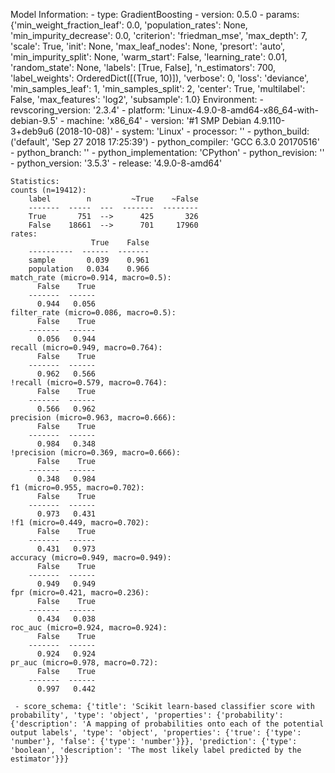 Model Information:
	 - type: GradientBoosting
	 - version: 0.5.0
	 - params: {'min_weight_fraction_leaf': 0.0, 'population_rates': None, 'min_impurity_decrease': 0.0, 'criterion': 'friedman_mse', 'max_depth': 7, 'scale': True, 'init': None, 'max_leaf_nodes': None, 'presort': 'auto', 'min_impurity_split': None, 'warm_start': False, 'learning_rate': 0.01, 'random_state': None, 'labels': [True, False], 'n_estimators': 700, 'label_weights': OrderedDict([(True, 10)]), 'verbose': 0, 'loss': 'deviance', 'min_samples_leaf': 1, 'min_samples_split': 2, 'center': True, 'multilabel': False, 'max_features': 'log2', 'subsample': 1.0}
	Environment:
	 - revscoring_version: '2.3.4'
	 - platform: 'Linux-4.9.0-8-amd64-x86_64-with-debian-9.5'
	 - machine: 'x86_64'
	 - version: '#1 SMP Debian 4.9.110-3+deb9u6 (2018-10-08)'
	 - system: 'Linux'
	 - processor: ''
	 - python_build: ('default', 'Sep 27 2018 17:25:39')
	 - python_compiler: 'GCC 6.3.0 20170516'
	 - python_branch: ''
	 - python_implementation: 'CPython'
	 - python_revision: ''
	 - python_version: '3.5.3'
	 - release: '4.9.0-8-amd64'
	
	Statistics:
	counts (n=19412):
		label        n         ~True    ~False
		-------  -----  ---  -------  --------
		True       751  -->      425       326
		False    18661  -->      701     17960
	rates:
		              True    False
		----------  ------  -------
		sample       0.039    0.961
		population   0.034    0.966
	match_rate (micro=0.914, macro=0.5):
		  False    True
		-------  ------
		  0.944   0.056
	filter_rate (micro=0.086, macro=0.5):
		  False    True
		-------  ------
		  0.056   0.944
	recall (micro=0.949, macro=0.764):
		  False    True
		-------  ------
		  0.962   0.566
	!recall (micro=0.579, macro=0.764):
		  False    True
		-------  ------
		  0.566   0.962
	precision (micro=0.963, macro=0.666):
		  False    True
		-------  ------
		  0.984   0.348
	!precision (micro=0.369, macro=0.666):
		  False    True
		-------  ------
		  0.348   0.984
	f1 (micro=0.955, macro=0.702):
		  False    True
		-------  ------
		  0.973   0.431
	!f1 (micro=0.449, macro=0.702):
		  False    True
		-------  ------
		  0.431   0.973
	accuracy (micro=0.949, macro=0.949):
		  False    True
		-------  ------
		  0.949   0.949
	fpr (micro=0.421, macro=0.236):
		  False    True
		-------  ------
		  0.434   0.038
	roc_auc (micro=0.924, macro=0.924):
		  False    True
		-------  ------
		  0.924   0.924
	pr_auc (micro=0.978, macro=0.72):
		  False    True
		-------  ------
		  0.997   0.442
	
	 - score_schema: {'title': 'Scikit learn-based classifier score with probability', 'type': 'object', 'properties': {'probability': {'description': 'A mapping of probabilities onto each of the potential output labels', 'type': 'object', 'properties': {'true': {'type': 'number'}, 'false': {'type': 'number'}}}, 'prediction': {'type': 'boolean', 'description': 'The most likely label predicted by the estimator'}}}

